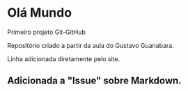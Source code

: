 # Olá Mundo
 Primeiro projeto Git-GitHub

Repositório criado a partir da aula do Gustavo Guanabara.

Linha adicionada diretamente pelo site.

## Adicionada a "Issue" sobre Markdown.
